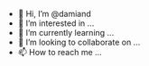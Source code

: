 - 👋 Hi, I’m @damiand
- 👀 I’m interested in ...
- 🌱 I’m currently learning ...
- 💞️ I’m looking to collaborate on ...
- 📫 How to reach me ...

<!---
damiand/damiand is a ✨ special ✨ repository because its `README.md` (this file) appears on your GitHub profile.
You can click the Preview link to take a look at your changes.
--->
